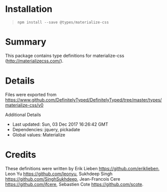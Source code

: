 # Installation
> `npm install --save @types/materialize-css`

# Summary
This package contains type definitions for materialize-css (http://materializecss.com/).

# Details
Files were exported from https://www.github.com/DefinitelyTyped/DefinitelyTyped/tree/master/types/materialize-css/v0

Additional Details
 * Last updated: Sun, 03 Dec 2017 16:26:42 GMT
 * Dependencies: jquery, pickadate
 * Global values: Materialize

# Credits
These definitions were written by  Erik Lieben <https://github.com/eriklieben>, Leon Yu <https://github.com/leonyu>, Sukhdeep Singh <https://github.com/SinghSukhdeep>, Jean-Francois Cere <https://github.com/jfcere>, Sebastien Cote <https://github.com/scote>.
